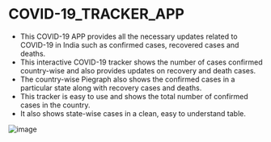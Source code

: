 # COVID-19_TRACKER_APP
- This COVID-19 APP provides all the necessary updates related to COVID-19 in India such as confirmed cases, recovered cases and deaths. 
- This interactive COVID-19 tracker shows the number of cases confirmed country-wise and also provides updates on recovery and death cases.
- The country-wise Piegraph also shows the confirmed cases in a particular state along with recovery cases and deaths.
- This tracker is easy to use and shows the total number of confirmed cases in the country.
- It also shows state-wise cases in a clean, easy to understand table.

![image](preview/components.png)
